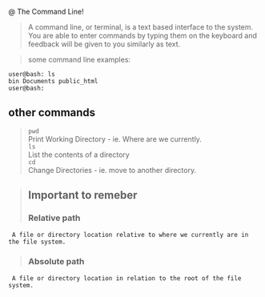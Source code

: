 @ The Command Line!
>A command line, or terminal, is a text based interface to the system. You are able to enter commands by typing them on the keyboard and feedback will be given to you similarly as text.

>

> some command line examples:

`user@bash: ls`\
`bin Documents public_html`\
`user@bash:`

## other commands 
>`pwd`\
 Print Working Directory - ie. Where are we currently.\
>`ls`\
    List the contents of a directory\
>`cd`\
    Change Directories - ie. move to another directory.
    
> ## Important to remeber
>### Relative path
     A file or directory location relative to where we currently are in the file system.
> ### Absolute path
     A file or directory location in relation to the root of the file system.



